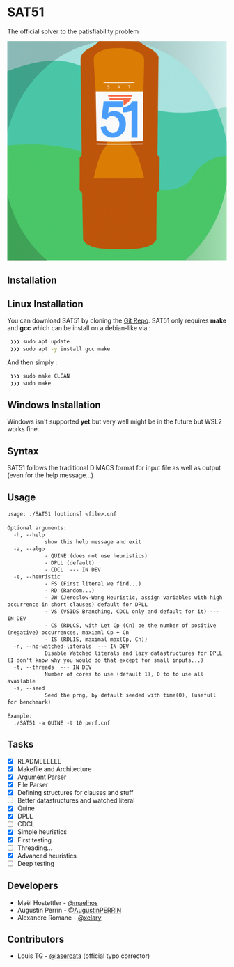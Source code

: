 # SAT51

The official solver to the patisfiability problem

![InductorGen Logo](/logo/logo_small.png)

## Installation

## Linux Installation

You can download SAT51 by cloning the [Git Repo](https://github.com/maelhos/SAT51).
SAT51 only requires **make** and **gcc** which can be install on a debian-like via :

``` bash
 ❯❯❯ sudo apt update
 ❯❯❯ sudo apt -y install gcc make
```

And then simply :

``` bash
 ❯❯❯ sudo make CLEAN
 ❯❯❯ sudo make
```

## Windows Installation

Windows isn't supported **yet** but very well might be in the future but WSL2 works fine.

## Syntax

SAT51 follows the traditional DIMACS format for input file as well as output (even for the help message...)

## Usage

``` text
usage: ./SAT51 [options] <file>.cnf

Optional arguments:
  -h, --help            
            show this help message and exit
  -a, --algo
            - QUINE (does not use heuristics)
            - DPLL (default)
            - CDCL  --- IN DEV
  -e, --heuristic
            - FS (First literal we find...)
            - RD (Random...)
            - JW (Jeroslow-Wang Heuristic, assign variables with high occurrence in short clauses) default for DPLL
            - VS (VSIDS Branching, CDCL only and default for it) --- IN DEV
            - CS (RDLCS, with Let Cp (Cn) be the number of positive (negative) occurrences, maxiaml Cp + Cn
            - IS (RDLIS, maximal max(Cp, Cn))
  -n, --no-watched-literals  --- IN DEV
            Disable Watched literals and lazy datastructures for DPLL (I don't know why you would do that except for small inputs...)
  -t, --threads  --- IN DEV
            Number of cores to use (default 1), 0 to to use all available
  -s, --seed
            Seed the prng, by default seeded with time(0), (usefull for benchmark)

Example:
  ./SAT51 -a QUINE -t 10 perf.cnf
```

## Tasks

- [x] READMEEEEEE
- [x] Makefile and Architecture
- [x] Argument Parser
- [x] File Parser
- [x] Defining structures for clauses and stuff
- [ ] Better datastructures and watched literal
- [x] Quine
- [x] DPLL
- [ ] CDCL
- [x] Simple heuristics
- [x] First testing
- [ ] Threading...
- [x] Advanced heuristics
- [ ] Deep testing

## Developers

- Maël Hostettler - [@maelhos](https://github.com/maelhos/)
- Augustin Perrin - [@AugustinPERRIN](https://github.com/AugustinPERRIN/)
- Alexandre Romane - [@xelary](https://github.com/xelary/)

## Contributors

- Louis TG - [@lasercata](https://github.com/lasercata/) (official typo corrector)
